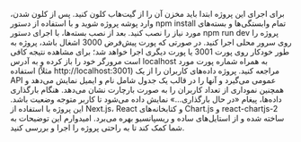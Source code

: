 برای اجرای این پروژه ابتدا باید مخزن آن را از گیت‌هاب کلون کنید. پس از کلون شدن، وارد پوشه پروژه شوید و با استفاده از دستور npm install تمام وابستگی‌ها و بسته‌های مورد نیاز را نصب کنید. بعد از نصب بسته‌ها، با اجرای دستور npm run dev پروژه را روی سرور محلی اجرا کنید. در صورتی که پورت پیش‌فرض 3000 اشغال باشد، پروژه به طور خودکار روی پورت 3001 یا پورت دیگری اجرا خواهد شد؛ برای مشاهده نتیجه کافی است مرورگر خود را باز کرده و به آدرس localhost به همراه شماره پورت مورد استفاده (مثلاً http://localhost:3001) مراجعه کنید. پروژه داده‌های کاربران را از یک API عمومی می‌گیرد و آنها را در قالب یک جدول شامل نام و ایمیل نمایش می‌دهد و همچنین نموداری از تعداد کاربران را به صورت بارچارت نشان می‌دهد. هنگام بارگذاری داده‌ها، پیغام «در حال بارگذاری...» نمایش داده می‌شود تا کاربر متوجه وضعیت باشد. این پروژه با استفاده از Next.js، React و کتابخانه‌های Chart.js و react-chartjs-2 ساخته شده و از استایل‌های ساده و ریسپانسیو بهره می‌برد. امیدوارم این توضیحات به شما کمک کند تا به راحتی پروژه را اجرا و بررسی کنید.
